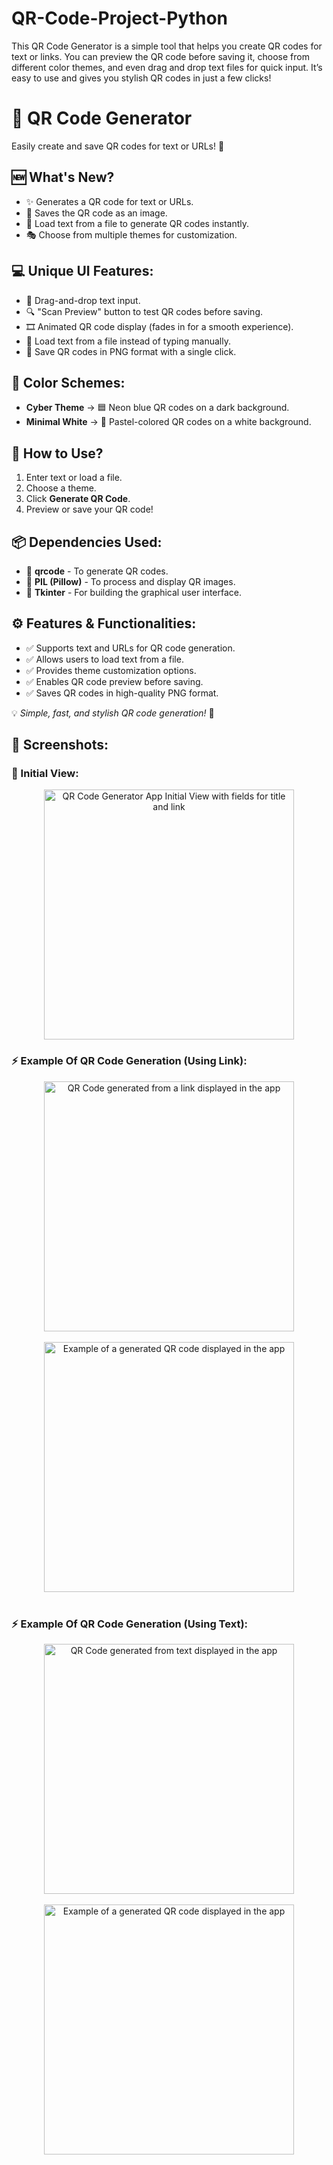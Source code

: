 # QR-Code-Project-Python
This QR Code Generator is a simple tool that helps you create QR codes for text or links. You can preview the QR code before saving it, choose from different color themes, and even drag and drop text files for quick input. It’s easy to use and gives you stylish QR codes in just a few clicks!



 <h1>🎉 QR Code Generator</h1>
        <p>Easily create and save QR codes for text or URLs! 🚀</p>
        
   <h2>🆕 What's New?</h2>
        <ul>
            <li>✨ Generates a QR code for text or URLs.</li>
            <li>💾 Saves the QR code as an image.</li>
            <li>📂 Load text from a file to generate QR codes instantly.</li>
            <li>🎭 Choose from multiple themes for customization.</li>
        </ul>
        
  <h2>💻 Unique UI Features:</h2>
        <ul>
            <li>📝 Drag-and-drop text input.</li>
            <li>🔍 "Scan Preview" button to test QR codes before saving.</li>
            <li>🎞️ Animated QR code display (fades in for a smooth experience).</li>
            <li>📁 Load text from a file instead of typing manually.</li>
            <li>📌 Save QR codes in PNG format with a single click.</li>
        </ul>
        
   <h2>🎨 Color Schemes:</h2>
        <ul>
            <li><strong>Cyber Theme</strong> → 🟦 Neon blue QR codes on a dark background.</li>
            <li><strong>Minimal White</strong> → 🎨 Pastel-colored QR codes on a white background.</li>
        </ul>
        
  <h2>📸 How to Use?</h2>
        <ol>
            <li>Enter text or load a file.</li>
            <li>Choose a theme.</li>
            <li>Click <strong>Generate QR Code</strong>.</li>
            <li>Preview or save your QR code!</li>
        </ol>
        
  <h2>📦 Dependencies Used:</h2>
        <ul>
            <li>🔹 <strong>qrcode</strong> - To generate QR codes.</li>
            <li>🔹 <strong>PIL (Pillow)</strong> - To process and display QR images.</li>
            <li>🔹 <strong>Tkinter</strong> - For building the graphical user interface.</li>
        </ul>
        
  <h2>⚙️ Features & Functionalities:</h2>
        <ul>
            <li>✅ Supports text and URLs for QR code generation.</li>
            <li>✅ Allows users to load text from a file.</li>
            <li>✅ Provides theme customization options.</li>
            <li>✅ Enables QR code preview before saving.</li>
            <li>✅ Saves QR codes in high-quality PNG format.</li>
        </ul>
        
                
   <p>💡 <em>Simple, fast, and stylish QR code generation!</em> 🚀</p>
    </div>
</body>
</html>


<h2>📸 Screenshots:</h2>

<h3>👀 Initial View:</h3>
<div style="text-align:center;">
    <img src="https://github.com/user-attachments/assets/25c051d3-e8c5-40ed-a000-2545c316ccc3" 
         alt="QR Code Generator App Initial View with fields for title and link" style="width: 400px; height: auto;">
</div>

<h3>⚡ Example Of QR Code Generation (Using Link):</h3>
<div style="text-align:center;">
    <img src="https://github.com/user-attachments/assets/6938454a-ad2a-4bcc-9306-acb94fe8211f" 
         alt="QR Code generated from a link displayed in the app" style="width: 400px; height: auto;">
</div>
<br>

<div style="text-align:center;">
    <img src="https://github.com/user-attachments/assets/88b7863f-6ef4-4b36-a23a-6f073d37a2e2" 
         alt="Example of a generated QR code displayed in the app" style="width: 400px; height: auto;">
</div>
<br>

<h3>⚡ Example Of QR Code Generation (Using Text):</h3>
<div style="text-align:center;">
    <img src="https://github.com/user-attachments/assets/6022060e-c6d6-49b5-9210-086577ff0b91"
         alt="QR Code generated from text displayed in the app" style="width: 400px; height: auto;">
</div>
<br>

<div style="text-align:center;">
    <img src="https://github.com/user-attachments/assets/67acbf65-fcef-4f9d-9485-54dc6c5767ab"
         alt="Example of a generated QR code displayed in the app" style="width: 400px; height: auto;">
</div>
<br>
